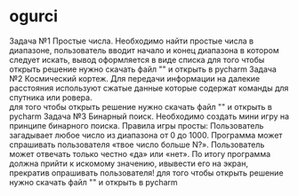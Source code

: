 # ogurci
Задача №1 Простые числа. Необходимо найти простые числа в диапазоне, пользователь вводит начало и конец диапазона в котором следует искать, вывод оформляется в виде списка
для того чтобы открыть решение нужно скачать файл "" и открыть в pycharm
Задача №2 Космический кортеж. Для передачи информации на далекие расстояния используют сжатые данные которые содержат команды для спутника или ровера. \
для того чтобы открыть решение нужно скачать файл "" и открыть в pycharm
Задача №3 Бинарный поиск. Необходимо создать мини игру на принципе бинарного поиска. Правила игры просты: Пользователь загадывает любое число из диапазона от 0 до 1000. Программа может спрашивать пользователя «твое число больше N?». Пользователь может отвечать только честно «да» или «нет». По итогу программа должна прийти к искомому значению, ивывести его на экран, прекратив опрашивать пользователя!
для того чтобы открыть решение нужно скачать файл "" и открыть в pycharm
